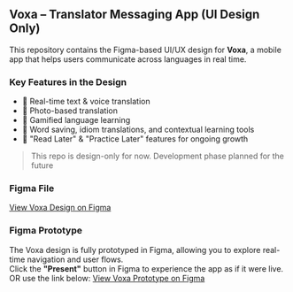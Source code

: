 ## Voxa – Translator Messaging App (UI Design Only)

This repository contains the Figma-based UI/UX design for **Voxa**, a mobile app that helps users communicate across languages in real time.

### Key Features in the Design
- 🔁 Real-time text & voice translation
- 📸 Photo-based translation
- 🧠 Gamified language learning
- 📝 Word saving, idiom translations, and contextual learning tools
- 🔖 "Read Later" & "Practice Later" features for ongoing growth

> This repo is design-only for now. Development phase planned for the future

### Figma File
[View Voxa Design on Figma](https://www.figma.com/design/GxXPFlVmh02EU8u50alrn4/CFPN535-D4Y_-Project-Part-4?node-id=0-1&t=SF6eiqf54ypiyYQI-1)

### Figma Prototype
The Voxa design is fully prototyped in Figma, allowing you to explore real-time navigation and user flows.  
Click the **"Present"** button in Figma to experience the app as if it were live. 
OR use the link below:
[View Voxa Prototype on Figma](https://www.figma.com/proto/GxXPFlVmh02EU8u50alrn4/CFPN535-D4Y_-Project-Part-4?node-id=127-626&p=f&t=GHbONNDLsdFOuwrB-1&scaling=scale-down&content-scaling=fixed&page-id=0%3A1&starting-point-node-id=127%3A626&show-proto-sidebar=1)


